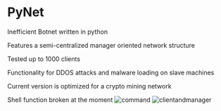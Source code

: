# PyNet
Inefficient Botnet written in python

Features a semi-centralized manager oriented network structure

Tested up to 1000 clients

Functionality for DDOS attacks and malware loading on slave machines

Current version is optimized for a crypto mining network

Shell function broken at the moment
![command](https://user-images.githubusercontent.com/25424367/213938968-86243f3f-28fa-45cf-bc8a-1a123aeec5c3.png)
![clientandmanager](https://user-images.githubusercontent.com/25424367/213938965-c037f6fc-f0b4-49f3-8fdd-46e67ae3778e.PNG)

